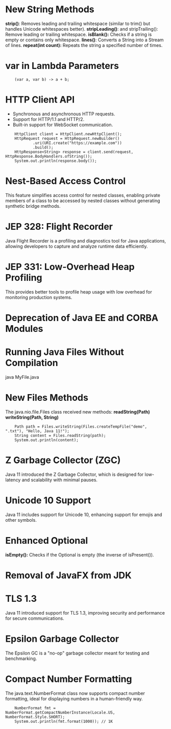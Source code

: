 # New String Methods
**strip()**: Removes leading and trailing whitespace (similar to trim() but handles Unicode whitespaces better).
**stripLeading()**: and stripTrailing(): Remove leading or trailing whitespace.
**isBlank():** Checks if a string is empty or contains only whitespace.
**lines()**: Converts a String into a Stream of lines.
**repeat(int count):** Repeats the string a specified number of times.

# var in Lambda Parameters
```
    (var a, var b) -> a + b;
```

# HTTP Client API
- Synchronous and asynchronous HTTP requests.
- Support for HTTP/1.1 and HTTP/2.
- Built-in support for WebSocket communication.
```
    HttpClient client = HttpClient.newHttpClient();
    HttpRequest request = HttpRequest.newBuilder()
            .uri(URI.create("https://example.com"))
            .build();
    HttpResponse<String> response = client.send(request, HttpResponse.BodyHandlers.ofString());
    System.out.println(response.body());
```

# Nest-Based Access Control
This feature simplifies access control for nested classes, enabling private members of a class to be accessed by nested classes without generating synthetic bridge methods.

# JEP 328: Flight Recorder
Java Flight Recorder is a profiling and diagnostics tool for Java applications, allowing developers to capture and analyze runtime data efficiently.

# JEP 331: Low-Overhead Heap Profiling
This provides better tools to profile heap usage with low overhead for monitoring production systems.

# Deprecation of Java EE and CORBA Modules

# Running Java Files Without Compilation
java MyFile.java

# New Files Methods
The java.nio.file.Files class received new methods:
**readString(Path)**
**writeString(Path, String)**
```
    Path path = Files.writeString(Files.createTempFile("demo", ".txt"), "Hello, Java 11!");
    String content = Files.readString(path);
    System.out.println(content);
```

# Z Garbage Collector (ZGC)
Java 11 introduced the Z Garbage Collector, which is designed for low-latency and scalability with minimal pauses.

# Unicode 10 Support
Java 11 includes support for Unicode 10, enhancing support for emojis and other symbols.

# Enhanced Optional
**isEmpty():** Checks if the Optional is empty (the inverse of isPresent()).

# Removal of JavaFX from JDK

# TLS 1.3
Java 11 introduced support for TLS 1.3, improving security and performance for secure communications.

# Epsilon Garbage Collector
The Epsilon GC is a "no-op" garbage collector meant for testing and benchmarking.

# Compact Number Formatting
The java.text.NumberFormat class now supports compact number formatting, ideal for displaying numbers in a human-friendly way.
```
    NumberFormat fmt = NumberFormat.getCompactNumberInstance(Locale.US, NumberFormat.Style.SHORT);
    System.out.println(fmt.format(1000)); // 1K 
```